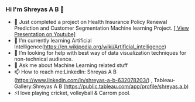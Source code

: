 ### Hi I'm Shreyas A B 👋


- 🔭 Just completed a project on Health Insurance Policy Renewal Prediction and Customer Segmentation Machine learning Project.
  [[ View Presentation on Youtube]](https://www.youtube.com/watch?v=9Ymq7WSuXDE)
- 🌱 I’m currently learning Artificial Intelligence(https://en.wikipedia.org/wiki/Artificial_intelligence)
- 🤔 I’m looking for help with best way of data visualization techniques for non-technical audience.
- 💬 Ask me about Machine Learning related stuff
- 📫 How to reach me:LinkedIn: Shreyas A B (https://www.linkedin.com/in/shreyas-a-b-632078203/) , Tableau-Gallery:Shreyas A B (https://public.tableau.com/app/profile/shreyas.a.b)
- ⚡I love playing cricket, volleyball & Carrom pool.

